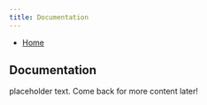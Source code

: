 ```yaml
---
title: Documentation
---
```


- [Home](index.md)

## Documentation
placeholder text. Come back for more content later!
